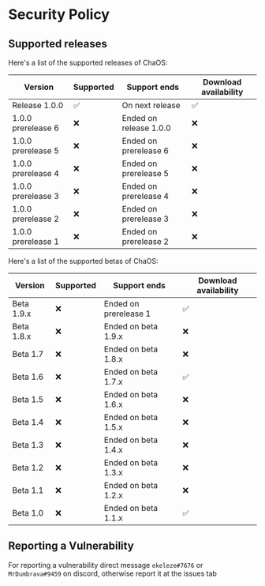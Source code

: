 # Security Policy

## Supported releases

Here's a list of the supported releases of ChaOS:

| Version  | Supported              | Support ends | Download availability |
| -------- | ---------------------- | ------------ | --------------------- |
| Release 1.0.0 | :white_check_mark: | On next release | :white_check_mark: |
| 1.0.0 prerelease 6 | :x:                | Ended on release 1.0.0 | :x:                |
| 1.0.0 prerelease 5 | :x:                | Ended on prerelease 6 | :x:                |
| 1.0.0 prerelease 4 | :x:                | Ended on prerelease 5 | :x:                |
| 1.0.0 prerelease 3 | :x:                | Ended on prerelease 4 | :x:                |
| 1.0.0 prerelease 2 | :x:                | Ended on prerelease 3 | :x:                |
| 1.0.0 prerelease 1 | :x:                | Ended on prerelease 2 | :x:                |

Here's a list of the supported betas of ChaOS:

| Version  | Supported              | Support ends | Download availability |
| -------- | ---------------------- | ------------ | --------------------- |
| Beta 1.9.x   | :x:                | Ended on prerelease 1 | :white_check_mark: |
| Beta 1.8.x   | :x:                | Ended on beta 1.9.x | :x:                |
| Beta 1.7     | :x:                | Ended on beta 1.8.x | :x:                |
| Beta 1.6     | :x:                | Ended on beta 1.7.x | :white_check_mark: |
| Beta 1.5     | :x:                | Ended on beta 1.6.x | :x:                |
| Beta 1.4     | :x:                | Ended on beta 1.5.x | :x:                |
| Beta 1.3     | :x:                | Ended on beta 1.4.x | :x:                |
| Beta 1.2     | :x:                | Ended on beta 1.3.x | :x:                |
| Beta 1.1     | :x:                | Ended on beta 1.2.x | :x:                |
| Beta 1.0     | :x:                | Ended on beta 1.1.x | :white_check_mark: |

## Reporting a Vulnerability

For reporting a vulnerability direct message ``ekeleze#7676`` or ``MrDumbrava#9459`` on discord, otherwise report it at the issues tab
